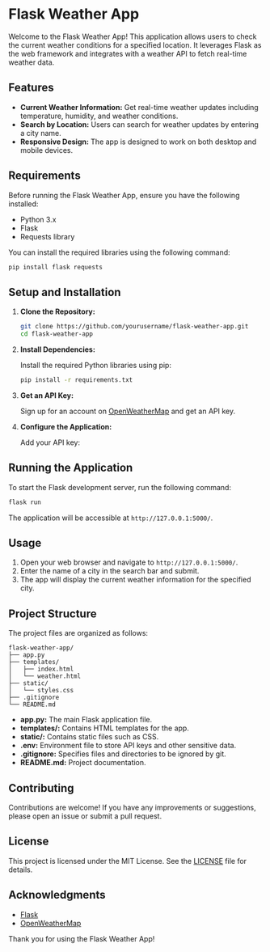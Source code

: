 # Flask Weather App

Welcome to the Flask Weather App! This application allows users to check the current weather conditions for a specified location. It leverages Flask as the web framework and integrates with a weather API to fetch real-time weather data.

## Features

- **Current Weather Information:** Get real-time weather updates including temperature, humidity, and weather conditions.
- **Search by Location:** Users can search for weather updates by entering a city name.
- **Responsive Design:** The app is designed to work on both desktop and mobile devices.

## Requirements

Before running the Flask Weather App, ensure you have the following installed:

- Python 3.x
- Flask
- Requests library

You can install the required libraries using the following command:

```bash
pip install flask requests
```

## Setup and Installation

1. **Clone the Repository:**

   ```bash
   git clone https://github.com/yourusername/flask-weather-app.git
   cd flask-weather-app
   ```

2. **Install Dependencies:**

   Install the required Python libraries using pip:

   ```bash
   pip install -r requirements.txt
   ```

3. **Get an API Key:**

   Sign up for an account on [OpenWeatherMap](https://openweathermap.org/) and get an API key. 

4. **Configure the Application:**

   Add your API key:


## Running the Application

To start the Flask development server, run the following command:

```bash
flask run
```

The application will be accessible at `http://127.0.0.1:5000/`.

## Usage

1. Open your web browser and navigate to `http://127.0.0.1:5000/`.
2. Enter the name of a city in the search bar and submit.
3. The app will display the current weather information for the specified city.

## Project Structure

The project files are organized as follows:

```
flask-weather-app/
├── app.py
├── templates/
│   ├── index.html
│   └── weather.html
├── static/
│   └── styles.css
├── .gitignore
└── README.md
```

- **app.py:** The main Flask application file.
- **templates/:** Contains HTML templates for the app.
- **static/:** Contains static files such as CSS.
- **.env:** Environment file to store API keys and other sensitive data.
- **.gitignore:** Specifies files and directories to be ignored by git.
- **README.md:** Project documentation.

## Contributing

Contributions are welcome! If you have any improvements or suggestions, please open an issue or submit a pull request.

## License

This project is licensed under the MIT License. See the [LICENSE](LICENSE) file for details.

## Acknowledgments

- [Flask](https://flask.palletsprojects.com/)
- [OpenWeatherMap](https://openweathermap.org/)

Thank you for using the Flask Weather App!
